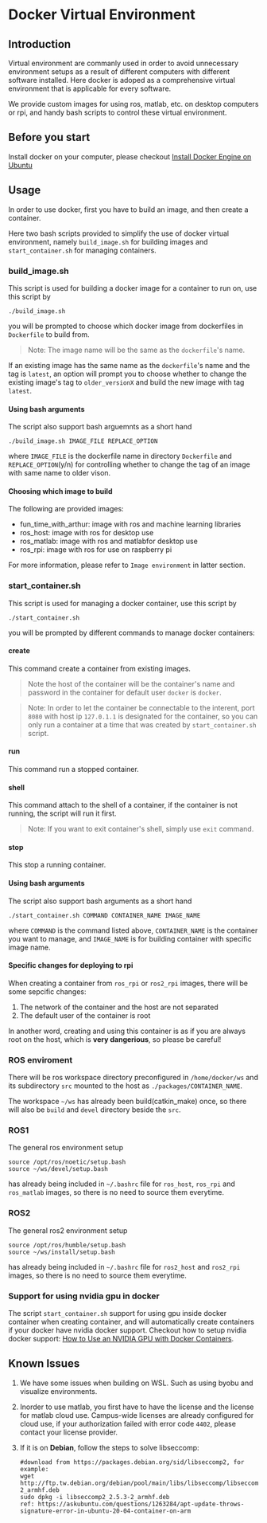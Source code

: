 # Docker Virtual Environment

## Introduction

Virtual environment are commanly used in order to avoid unnecessary environment setups as a result of different computers with different software installed. Here docker is adoped as a comprehensive virtual environment that is applicable for every software.

We provide custom images for using ros, matlab, etc. on desktop computers or rpi, and handy bash scripts to control these virtual environment.

## Before you start

Install docker on your computer, please checkout [Install Docker Engine on Ubuntu](https://docs.docker.com/engine/install/ubuntu/)

## Usage

In order to use docker, first you have to build an image, and then create a container.

Here two bash scripts provided to simplify the use of docker virtual environment, namely `build_image.sh` for building images and `start_container.sh` for managing containers.

### build_image.sh

This script is used for building a docker image for a container to run on, use this script by

```bash=
./build_image.sh
```

you will be prompted to choose which docker image from dockerfiles in `Dockerfile` to build from.

> Note: The image name will be the same as the `dockerfile`'s name.

If an existing image has the same name as the `dockerfile`'s name and the tag is `latest`, an option will prompt you to choose whether to change the existing image's tag to `older_versionX` and build the new image with tag `latest`.

#### Using bash arguments

The script also support bash arguemnts as a short hand

```bash=
./build_image.sh IMAGE_FILE REPLACE_OPTION
```

where `IMAGE_FILE` is the dockerfile name in directory `Dockerfile` and `REPLACE_OPTION`(y/n) for controlling whether to change the tag of an image with same name to older vison.

#### Choosing which image to build

The following are provided images:
- fun_time_with_arthur: image with ros and machine learning libraries
- ros_host: image with ros for desktop use
- ros_matlab: image with ros and matlabfor desktop use
- ros_rpi: image with ros for use on raspberry pi

For more information, please refer to `Image environment` in latter section.

### start_container.sh

This script is used for managing a docker container, use this script by

```bash=
./start_container.sh
```

you will be prompted by different commands to manage docker containers:

#### create

This command create a container from existing images.

> Note the host of the container will be the container's name and password in the container for default user `docker` is `docker`.

> Note: In order to let the container be connectable to the interent, port `8080` with host ip `127.0.1.1` is designated for the container, so you can only run a container at a time that was created by `start_container.sh` script.

#### run

This command run a stopped container.

#### shell

This command attach to the shell of a container, if the container is not running, the script will run it first.

> Note: If you want to exit container's shell, simply use `exit` command.

#### stop

This stop a running container.

#### Using bash arguments


The script also support bash arguments as a short hand

```bash=
./start_container.sh COMMAND CONTAINER_NAME IMAGE_NAME
```

where `COMMAND` is the command listed above, `CONTAINER_NAME` is the container you want to manage, and `IMAGE_NAME` is for building container with specific image name.

#### Specific changes for deploying to rpi

When creating a container from `ros_rpi` or `ros2_rpi` images, there will be some sepcific changes:

1. The network of the container and the host are not separated
2. The default user of the container is root

In another word, creating and using this container is as if you are always root on the host, which is **very dangerious**, so please be careful!

### ROS enviroment

There will be ros workspace directory preconfigured in `/home/docker/ws` and its subdirectory `src` mounted to the host as `./packages/CONTAINER_NAME`.

The workspace `~/ws` has already been build(catkin_make) once, so there will also be `build` and `devel` directory beside the `src`.

### ROS1

The general ros environment setup

```bash=
source /opt/ros/noetic/setup.bash
source ~/ws/devel/setup.bash
```

has already being included in `~/.bashrc` file for `ros_host`, `ros_rpi` and `ros_matlab` images, so there is no need to source them everytime.

### ROS2

The general ros2 environment setup

```bash=
source /opt/ros/humble/setup.bash
source ~/ws/install/setup.bash
```

has already being included in `~/.bashrc` file for `ros2_host` and `ros2_rpi` images, so there is no need to source them everytime.

### Support for using nvidia gpu in docker

The script `start_container.sh` support for using gpu inside docker container when creating container, and will automatically create containers if your docker have nvidia docker support. Checkout how to setup nvidia docker support: [How to Use an NVIDIA GPU with Docker Containers](https://www.howtogeek.com/devops/how-to-use-an-nvidia-gpu-with-docker-containers/).

## Known Issues

1. We have some issues when building on WSL. Such as using byobu and visualize environments.
2. Inorder to use matlab, you first have to have the license and the license for matlab cloud use. Campus-wide licenses are already configured for cloud use, if your authorization failed with error code `4402`, please contact your license provider.
3. If it is on **Debian**, follow the steps to solve libseccomp:
  
    ```bash=
    #download from https://packages.debian.org/sid/libseccomp2, for example: 
    wget http://ftp.tw.debian.org/debian/pool/main/libs/libseccomp/libseccomp2_2.5.3-2_armhf.deb
    sudo dpkg -i libseccomp2_2.5.3-2_armhf.deb
    ref: https://askubuntu.com/questions/1263284/apt-update-throws-signature-error-in-ubuntu-20-04-container-on-arm
    ```
